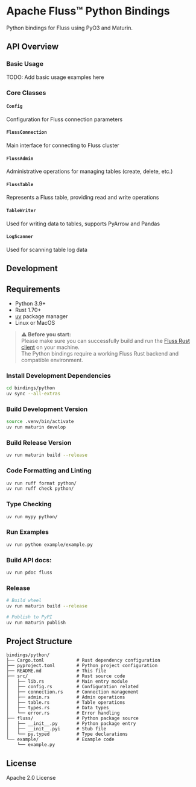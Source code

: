 <!--
  ~ Licensed to the Apache Software Foundation (ASF) under one
  ~ or more contributor license agreements.  See the NOTICE file
  ~ distributed with this work for additional information
  ~ regarding copyright ownership.  The ASF licenses this file
  ~ to you under the Apache License, Version 2.0 (the
  ~ "License"); you may not use this file except in compliance
  ~ with the License.  You may obtain a copy of the License at
  ~
  ~   http://www.apache.org/licenses/LICENSE-2.0
  ~
  ~ Unless required by applicable law or agreed to in writing,
  ~ software distributed under the License is distributed on an
  ~ "AS IS" BASIS, WITHOUT WARRANTIES OR CONDITIONS OF ANY
  ~ KIND, either express or implied.  See the License for the
  ~ specific language governing permissions and limitations
  ~ under the License.
-->

# Apache Fluss™ Python Bindings

Python bindings for Fluss using PyO3 and Maturin.

## API Overview

### Basic Usage

TODO: Add basic usage examples here

### Core Classes

#### `Config`

Configuration for Fluss connection parameters

#### `FlussConnection`

Main interface for connecting to Fluss cluster

#### `FlussAdmin`

Administrative operations for managing tables (create, delete, etc.)

#### `FlussTable`

Represents a Fluss table, providing read and write operations

#### `TableWriter`

Used for writing data to tables, supports PyArrow and Pandas

#### `LogScanner`

Used for scanning table log data

## Development

## Requirements

- Python 3.9+
- Rust 1.70+
- [uv](https://docs.astral.sh/uv/) package manager
- Linux or MacOS

> **⚠️ Before you start:**  
> Please make sure you can successfully build and run the [Fluss Rust client](../../crates/fluss/README.md) on your machine.  
> The Python bindings require a working Fluss Rust backend and compatible environment.

### Install Development Dependencies

```bash
cd bindings/python
uv sync --all-extras
```

### Build Development Version

```bash
source .venv/bin/activate
uv run maturin develop
```

### Build Release Version

```bash
uv run maturin build --release
```

### Code Formatting and Linting

```bash
uv run ruff format python/
uv run ruff check python/
```

### Type Checking

```bash
uv run mypy python/
```

### Run Examples

```bash
uv run python example/example.py
```

### Build API docs:

```bash
uv run pdoc fluss
```

### Release

```bash
# Build wheel
uv run maturin build --release

# Publish to PyPI
uv run maturin publish
```

## Project Structure
```
bindings/python/
├── Cargo.toml            # Rust dependency configuration
├── pyproject.toml        # Python project configuration
├── README.md             # This file
├── src/                  # Rust source code
│   ├── lib.rs            # Main entry module
│   ├── config.rs         # Configuration related
│   ├── connection.rs     # Connection management
│   ├── admin.rs          # Admin operations
│   ├── table.rs          # Table operations
│   ├── types.rs          # Data types
│   └── error.rs          # Error handling
├── fluss/                # Python package source
│   ├── __init__.py       # Python package entry
│   ├── __init__.pyi      # Stub file
│   └── py.typed          # Type declarations
└── example/              # Example code
    └── example.py
```

## License

Apache 2.0 License
